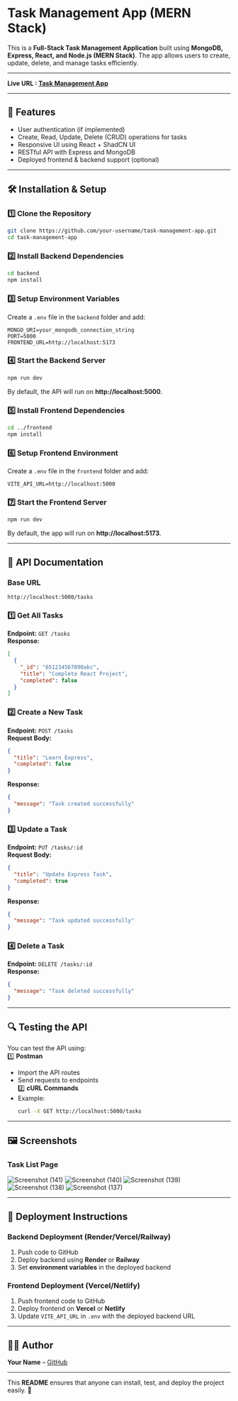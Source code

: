 
# **Task Management App (MERN Stack)**  

This is a **Full-Stack Task Management Application** built using **MongoDB, Express, React, and Node.js (MERN Stack)**. The app allows users to create, update, delete, and manage tasks efficiently.

---
**Live URL : [Task Management App](https://task-management-ocf4.onrender.com)**

---

## **🚀 Features**
- User authentication (if implemented)
- Create, Read, Update, Delete (CRUD) operations for tasks
- Responsive UI using React + ShadCN UI
- RESTful API with Express and MongoDB
- Deployed frontend & backend support (optional)

---

## **🛠 Installation & Setup**  

### **1️⃣ Clone the Repository**  
```sh
git clone https://github.com/your-username/task-management-app.git
cd task-management-app
```

### **2️⃣ Install Backend Dependencies**  
```sh
cd backend
npm install
```

### **3️⃣ Setup Environment Variables**  
Create a `.env` file in the `backend` folder and add:  
```
MONGO_URI=your_mongodb_connection_string
PORT=5000
FRONTEND_URL=http://localhost:5173
```

### **4️⃣ Start the Backend Server**  
```sh
npm run dev
```
By default, the API will run on **http://localhost:5000**.

### **5️⃣ Install Frontend Dependencies**  
```sh
cd ../frontend
npm install
```

### **6️⃣ Setup Frontend Environment**  
Create a `.env` file in the `frontend` folder and add:  
```
VITE_API_URL=http://localhost:5000
```

### **7️⃣ Start the Frontend Server**  
```sh
npm run dev
```
By default, the app will run on **http://localhost:5173**.

---

## **📌 API Documentation**  

### **Base URL**  
```
http://localhost:5000/tasks
```

### **1️⃣ Get All Tasks**  
**Endpoint:** `GET /tasks`  
**Response:**  
```json
[
  {
    "_id": "651234567890abc",
    "title": "Complete React Project",
    "completed": false
  }
]
```

### **2️⃣ Create a New Task**  
**Endpoint:** `POST /tasks`  
**Request Body:**
```json
{
  "title": "Learn Express",
  "completed": false
}
```
**Response:**  
```json
{
  "message": "Task created successfully"
}
```

### **3️⃣ Update a Task**  
**Endpoint:** `PUT /tasks/:id`  
**Request Body:**  
```json
{
  "title": "Update Express Task",
  "completed": true
}
```
**Response:**  
```json
{
  "message": "Task updated successfully"
}
```

### **4️⃣ Delete a Task**  
**Endpoint:** `DELETE /tasks/:id`  
**Response:**  
```json
{
  "message": "Task deleted successfully"
}
```

---

## **🔍 Testing the API**  
You can test the API using:  
1️⃣ **Postman**  
   - Import the API routes  
   - Send requests to endpoints  
2️⃣ **cURL Commands**  
   - Example:
     ```sh
     curl -X GET http://localhost:5000/tasks
     ```

---

## **🖼 Screenshots**  

### **Task List Page**

![Screenshot (141)](https://github.com/user-attachments/assets/366e0856-83bc-4a9d-be0b-184461bc25ce)
![Screenshot (140)](https://github.com/user-attachments/assets/459dfd05-c3f4-43b8-b88a-2f4cd373dc5c)
![Screenshot (139)](https://github.com/user-attachments/assets/59be5310-b5fc-49e2-a998-5f5964a6b629)
![Screenshot (138)](https://github.com/user-attachments/assets/87ef4dc8-558a-4362-a71f-2df27eeba700)
![Screenshot (137)](https://github.com/user-attachments/assets/51d6b065-0798-462c-9fd8-f9d41f96b0f4)

---

## **📌 Deployment Instructions**  
### **Backend Deployment (Render/Vercel/Railway)**  
1. Push code to GitHub  
2. Deploy backend using **Render** or **Railway**  
3. Set **environment variables** in the deployed backend  

### **Frontend Deployment (Vercel/Netlify)**  
1. Push frontend code to GitHub  
2. Deploy frontend on **Vercel** or **Netlify**  
3. Update `VITE_API_URL` in `.env` with the deployed backend URL  

---

## **👨‍💻 Author**  
**Your Name** – [GitHub](https://github.com/Pranjal12-bit)  


---

This **README** ensures that anyone can install, test, and deploy the project easily. 🚀
